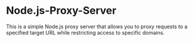 # Node.js-Proxy-Server
This is a simple Node.js proxy server that allows you to proxy requests to a specified target URL while restricting access to specific domains.
